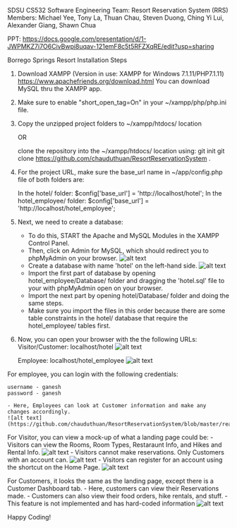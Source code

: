 SDSU CS532 Software Engineering
Team: Resort Reservation System (RRS) 
Members: Michael Yee, Tony La, Thuan Chau, Steven Duong, Ching Yi Lui, Alexander Giang, Shawn Chua

PPT: https://docs.google.com/presentation/d/1-JWPMKZ7i7O6CivBwpi8uqav-121emF8c5t5RFZXqRE/edit?usp=sharing

Borrego Springs Resort Installation Steps

1. Download XAMPP (Version in use: XAMPP for Windows 7.1.11/PHP7.1.11)
	https://www.apachefriends.org/download.html
   You can download MySQL thru the XAMPP app.

2. Make sure to enable "short_open_tag=On" in your ~/xampp/php/php.ini file.

3. Copy the unzipped project folders to ~/xampp/htdocs/ location 

	OR
	
	clone the repository into the ~/xampp/htdocs/ location using: 
	git init
	git clone https://github.com/chauduthuan/ResortReservationSystem .

4. For the project URL, make sure the base_url name in ~/app/config.php file of both folders are:
	
	In the hotel/ folder: 
		$config['base_url'] = 'http://localhost/hotel';
	In the hotel_employee/ folder:
		$config['base_url'] = 'http://localhost/hotel_employee';

5. Next, we need to create a database:
	- To do this, START the Apache and MySQL Modules in the XAMPP Control Panel.
	- Then, click on Admin for MySQL, which should redirect you to phpMyAdmin on your browser.
	![alt text](https://github.com/chauduthuan/ResortReservationSystem/blob/master/readmepics/XAMPP.JPG)
	- Create a database with name 'hotel' on the left-hand side.
	![alt text](https://github.com/chauduthuan/ResortReservationSystem/blob/master/readmepics/phpmyadmin.JPG)
	- Import the first part of database by opening hotel_employee/Database/ folder and dragging 
	the 'hotel.sql' file to your with phpMyAdmin open on your browser.
	- Import the next part by opening hotel/Database/ folder and doing the same steps.
	- Make sure you import the files in this order because there are some table constraints in 
	the hotel/ database that require the hotel_employee/ tables first.
	
4. Now, you can open your browser with the the following URLs:
	Visitor/Customer: localhost/hotel
	![alt text](https://github.com/chauduthuan/ResortReservationSystem/blob/master/readmepics/LandingPage.JPG)
	
	Employee: localhost/hotel_employee
	![alt text](https://github.com/chauduthuan/ResortReservationSystem/blob/master/readmepics/employeelogin.JPG)
	
For employee, you can login with the following credentials:

	username - ganesh
	password - ganesh

	- Here, Employees can look at Customer information and make any changes accordingly.
	![alt text](https://github.com/chauduthuan/ResortReservationSystem/blob/master/readmepics/employeedash1.JPG)

For Visitor, you can view a mock-up of what a landing page could be:
	- Visitors can view the Rooms, Room Types, Restaraunt Info, and Hikes and Rental Info. 
	![alt text](https://github.com/chauduthuan/ResortReservationSystem/blob/master/readmepics/RoomsTab.JPG)
	- Visitors cannot make reservations. Only Customers with an account can.
	![alt text](https://github.com/chauduthuan/ResortReservationSystem/blob/master/readmepics/Reservation1.JPG)
	- Visitors can register for an account using the shortcut on the Home Page.
	![alt text](https://github.com/chauduthuan/ResortReservationSystem/blob/master/readmepics/customerregister.JPG)

For Customers, it looks the same as the landing page, except there is a Customer Dashboard tab.
	- Here, customers can view their Reservations made.
	- Customers can also view their food orders, hike rentals, and stuff. 
		- This feature is not implemented and has hard-coded information
	![alt text](https://github.com/chauduthuan/ResortReservationSystem/blob/master/readmepics/customerdash.JPG)

Happy Coding!
